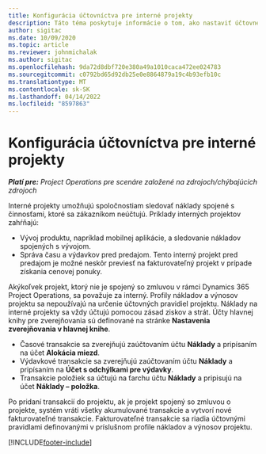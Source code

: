 ```yaml
---
title: Konfigurácia účtovníctva pre interné projekty
description: Táto téma poskytuje informácie o tom, ako nastaviť účtovné postupy pre interné projekty v aplikácii Project Operations.
author: sigitac
ms.date: 10/09/2020
ms.topic: article
ms.reviewer: johnmichalak
ms.author: sigitac
ms.openlocfilehash: 9da72d8dbf720e380a49a1010caca472ee024783
ms.sourcegitcommit: c0792bd65d92db25e0e8864879a19c4b93efb10c
ms.translationtype: MT
ms.contentlocale: sk-SK
ms.lasthandoff: 04/14/2022
ms.locfileid: "8597863"
---
```

# <a name="configure-accounting-for-internal-projects"></a>Konfigurácia účtovníctva pre interné projekty

_**Platí pre:** Project Operations pre scenáre založené na zdrojoch/chýbajúcich zdrojoch_

Interné projekty umožňujú spoločnostiam sledovať náklady spojené s činnosťami, ktoré sa zákazníkom neúčtujú. Príklady interných projektov zahŕňajú:

- Vývoj produktu, napríklad mobilnej aplikácie, a sledovanie nákladov spojených s vývojom.
- Správa času a výdavkov pred predajom. Tento interný projekt pred predajom je možné neskôr previesť na fakturovateľný projekt v prípade získania cenovej ponuky.

Akýkoľvek projekt, ktorý nie je spojený so zmluvou v rámci Dynamics 365 Project Operations, sa považuje za interný. Profily nákladov a výnosov projektu sa nepoužívajú na určenie účtovných pravidiel projektu. Náklady na interné projekty sa vždy účtujú pomocou zásad ziskov a strát. Účty hlavnej knihy pre zverejňovania sú definované na stránke **Nastavenia zverejňovania v hlavnej knihe**.

- Časové transakcie sa zverejňujú zaúčtovaním účtu **Náklady** a pripísaním na účet **Alokácia miezd**.
- Výdavkové transakcie sa zverejňujú zaúčtovaním účtu **Náklady** a pripísaním na **Účet s odchýlkami pre výdavky**.
- Transakcie položiek sa účtujú na ťarchu účtu **Náklady** a pripisujú na účet **Náklady – položka**.

Po pridaní transakcií do projektu, ak je projekt spojený so zmluvou o projekte, systém vráti všetky akumulované transakcie a vytvorí nové fakturovateľné transakcie. Fakturovateľné transakcie sa riadia účtovnými pravidlami definovanými v príslušnom profile nákladov a výnosov projektu.




[!INCLUDE[footer-include](../includes/footer-banner.md)]
